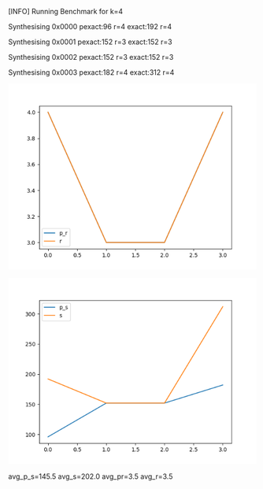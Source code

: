 [INFO] Running Benchmark for k=4

Synthesising 0x0000 pexact:96 r=4 exact:192 r=4

Synthesising 0x0001 pexact:152 r=3 exact:152 r=3

Synthesising 0x0002 pexact:152 r=3 exact:152 r=3

Synthesising 0x0003 pexact:182 r=4 exact:312 r=4

![image1](benchmark_r.png?)

![image2](benchmark_s.png?)

 avg_p_s=145.5 avg_s=202.0 avg_pr=3.5 avg_r=3.5

